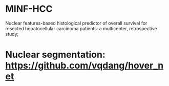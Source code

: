 # MINF-HCC
Nuclear features-based histological predictor of overall survival for resected hepatocellular carcinoma patients: a multicenter, retrospective study;
#   Nuclear segmentation: https://github.com/vqdang/hover_net
